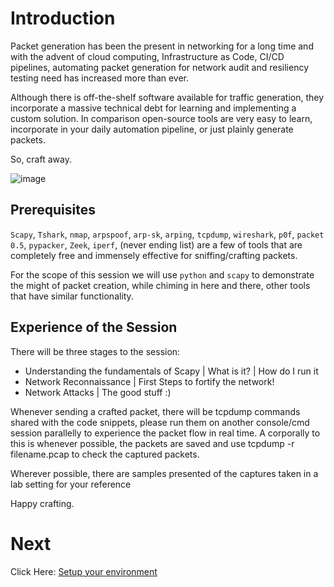 # Introduction

Packet generation has been the present in networking for a long time and with the advent of cloud computing, Infrastructure as Code, CI/CD pipelines, automating packet generation for network audit and resiliency testing need has increased more than ever.

Although there is off-the-shelf software available for traffic generation, they incorporate a massive technical debt for learning and implementing a custom solution. In comparison open-source tools are very easy to learn, incorporate in your daily automation pipeline, or just plainly generate packets.


So, craft away.

![image](https://user-images.githubusercontent.com/17419002/171995471-e66806d4-5993-4b4a-bae4-9a9d4100a9d9.png)

## Prerequisites

`Scapy`, `Tshark`, `nmap`, `arpspoof`, `arp-sk`, `arping`, `tcpdump`, `wireshark`, `p0f`, `packet 0.5`, `pypacker`, `Zeek`, `iperf`, (never ending list) are a few of tools that are completely free and immensely effective for sniffing/crafting packets.

For the scope of this session we will use `python` and `scapy` to demonstrate the might of packet creation, while chiming in here and there, other tools that have similar functionality.

## Experience of the Session
There will be three stages to the session:
         
* Understanding the fundamentals of Scapy | What is it? | How do I run it
* Network Reconnaissance | First Steps to fortify the network!
* Network Attacks | The good stuff :)

Whenever sending a crafted packet, there will be tcpdump commands shared with the code snippets, please run them on another console/cmd session parallelly to experience the packet flow in real time. A corporally to this is whenever possible, the packets are saved and use tcpdump -r filename.pcap to check the captured packets.

Wherever possible, there are samples presented of the captures taken in a lab setting for your reference
	
Happy crafting.

# Next
Click Here: [Setup your environment](01.5-environment-setup.md)
